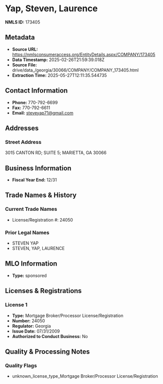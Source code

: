 # Yap, Steven, Laurence

**NMLS ID:** 173405

## Metadata
- **Source URL:** https://nmlsconsumeraccess.org/EntityDetails.aspx/COMPANY/173405
- **Data Timestamp:** 2025-02-26T21:59:39.018Z
- **Source File:** drive/data_/georgia/30066/COMPANY/COMPANY_173405.html
- **Extraction Time:** 2025-05-27T12:11:35.544735

## Contact Information
- **Phone:** 770-792-6699
- **Fax:** 770-792-6611
- **Email:** steveyap71@gmail.com

## Addresses
### Street Address
3015 CANTON RD; SUITE 5; MARIETTA, GA 30066

## Business Information
- **Fiscal Year End:** 12/31

## Trade Names & History
### Current Trade Names
- License/Registration #: 24050

### Prior Legal Names
- STEVEN YAP
- STEVEN, YAP, LAURENCE

## MLO Information
- **Type:** sponsored

## Licenses & Registrations

### License 1
- **Type:** Mortgage Broker/Processor License/Registration
- **Number:** 24050
- **Regulator:** Georgia
- **Issue Date:** 07/31/2009
- **Authorized to Conduct Business:** No

## Quality & Processing Notes
### Quality Flags
- unknown_license_type_Mortgage Broker/Processor License/Registration
